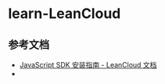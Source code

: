 # learn-LeanCloud

## 参考文档

- [JavaScript SDK 安装指南 - LeanCloud 文档](https://leancloud.cn/docs/sdk_setup-js.html)
-